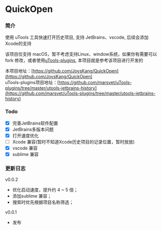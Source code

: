 # QuickOpen

### 简介

使用 uTools 工具快速打开历史项目, 支持 JetBrains、vscode, 后续会添加 Xcode的支持

该项目仅支持 macOS，暂不考虑支持Linux、window系统，如果你有需要可以 fork
修改，或者使用[uTools-plugins](https://github.com/marsvet/uTools-plugins/tree/master/utools-jetbrains-history), 本项目就是参考该项目进行开发的

本项目地址：[https://github.com/JoysKang/QuickOpen](https://github.com/JoysKang/QuickOpen)  
uTools-plugins项目地址：[https://github.com/marsvet/uTools-plugins/tree/master/utools-jetbrains-history](https://github.com/marsvet/uTools-plugins/tree/master/utools-jetbrains-history)

### Todo

- [x] 完善JetBrains软件配置
- [x] JetBrains多版本问题
- [x] 打开速度优化
- [ ] Xcode 兼容(暂时不知道Xcode历史项目的记录位置，暂时放放)
- [x] vscode 兼容
- [x] sublime 兼容

### 更新日志

v0.0.2
- 优化启动速度，提升约 4 ~ 5 倍；
- 添加sublime 兼容；
- 搜索时优先根据项目名称筛选；

v0.0.1
- 发布
